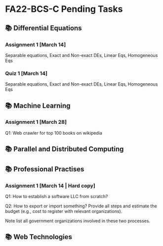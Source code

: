 # FA22-BCS-C Pending Tasks
## 📚 Differential Equations
### Assignment 1 [March 14]
Separable equations, Exact and Non-exact DEs, Linear Eqs, Homogeneous Eqs

### Quiz 1 [March 14]
Separable equations, Exact and Non-exact DEs, Linear Eqs, Homogeneous Eqs

## 📚 Machine Learning
### Assignment 1 [March 28]
Q1: Web crawler for top 100 books on wikipedia

## 📚 Parallel and Distributed Computing


## 📚 Professional Practises
### Assignment 1 [March 14 | Hard copy]
Q1: How to establish a software LLC from scratch?

Q2: How to export or import something? Provide all steps and estimate the budget (e.g., cost to register with relevant organizations).

Note list all government organizations involved in these two processes.


## 📚 Web Technologies

